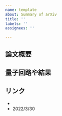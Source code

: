 ```yaml
---
name: template
about: Summary of arXiv
title: ''
labels: ''
assignees: ''

---
```


## 論文概要


## 量子回路や結果


## リンク
* []()
* 2022/3/30
